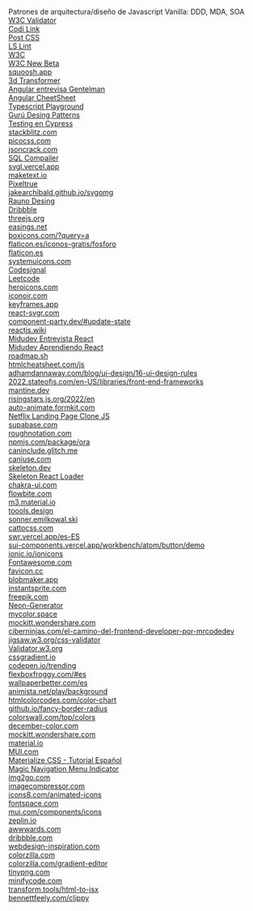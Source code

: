 Patrones de arquitectura/diseño de Javascript Vanilla: DDD, MDA, SOA
<br>
<a href="https://validator.w3.org/">W3C Validator</a>
<br>
<a href="https://codi.link/%7C%7C">Codi Link</a>
<br>
<a href="https://github.com/postcss/postcss#usage">Post CSS</a>
<br>
<a href="https://ls-lint.org/">LS Lint</a>
<br>
<a href="https://www.w3.org/">W3C</a>
<br>
<a href="https://beta.w3.org/">W3C New Beta</a>
<br>
<a href="https://squoosh.app/">squoosh.app</a>
<br>
<a href="https://www.3dtransformer.com/">3d Transformer</a>
<br>
<a href="https://www.youtube.com/watch?v=5vOj1yDzJwY&list=PL42UNLc8e48TK24-hBKfDMbZjQB8xFrOA&index=40&t=2271s">Angular entrevisa Gentelman</a>
<br>
<a href="https://www.interviewbit.com/angular-cheat-sheet/#angular-lifecycle-hooks">Angular CheetSheet</a>
<br>
<a href="https://www.typescriptlang.org/play?#code/GYVwdgxgLglg9mABAcwE4FN1QBQAd2oDOCAXIgN6JgCGAtumYVKjGMgNyLXINUi0AjAogC+ASgoAoRIgD0smYqXLlAPXUbNW7TtXTEGKCFRIARAAl0AGytxEpxAGpE+IggB0Neu0kigA">Typescript Playground</a>
<br>
<a href="https://refactoring.guru/es/design-patterns">Gurú Desing Patterns</a>
<br>
<a href="https://www.youtube.com/watch?v=HDFNjDKKO6A">Testing en Cypress</a>
<br>
<a href="https://stackblitz.com/">stackblitz.com</a>
<br>
<a href="https://picocss.com/">picocss.com</a>
<br>
<a href="https://jsoncrack.com/">jsoncrack.com</a>
<br>
<a href="https://sqlbolt.com/lesson/select_queries_introduction">SQL Compailer</a>
<br>
<a href="https://svgl.vercel.app/">svgl.vercel.app</a>
<br>
<a href="https://maketext.io/">maketext.io</a>
<br>
<a href="https://www.pixeltrue.com">Pixeltrue</a>
<br>
<a href="https://jakearchibald.github.io/svgomg/">jakearchibald.github.io/svgomg</a>
<br>
<a href="https://rauno.me/craft">Rauno Desing</a>
<br>
<a href="https://dribbble.com/">Dribbble</a>
<br>
<a href="https://threejs.org/">threejs.org</a>
<br>
<a href="https://easings.net/">easings.net</a>
<br>
<a href="https://boxicons.com/?query=a">boxicons.com/?query=a</a>
<br>
<a href="https://www.flaticon.es/iconos-gratis/fosforo">flaticon.es/iconos-gratis/fosforo</a>
<br>
<a href="https://www.flaticon.es/">flaticon.es</a>
<br>
<a href="https://www.systemuicons.com/">systemuicons.com</a>
<br>
<a href="https://codesignal.com/">Codesignal</a>
<br>
<a href="https://leetcode.com/problemset/all/">Leetcode</a>
<br>
<a href="https://heroicons.com/">heroicons.com</a>
<br>
<a href="https://iconoir.com/">iconoir.com</a>
<br>
<a href="https://keyframes.app/">keyframes.app</a>
<br>
<a href="https://react-svgr.com/">react-svgr.com</a>
<br>
<a href="https://component-party.dev/#update-state">component-party.dev/#update-state</a>
<br>
<a href="https://www.reactjs.wiki/">reactjs.wiki</a>
<br>
<a href="https://github.com/midudev/preguntas-entrevista-react">Midudev Entrevista React</a>
<br>
<a href="https://github.com/midudev/aprendiendo-react">Midudev Aprendiendo React</a>
<br>
<a href="https://roadmap.sh/">roadmap.sh</a>
<br>
<a href="https://htmlcheatsheet.com/js/">htmlcheatsheet.com/js</a>
<br>
<a href="https://www.adhamdannaway.com/blog/ui-design/16-ui-design-rules">adhamdannaway.com/blog/ui-design/16-ui-design-rules</a>
<br>
<a href="https://2022.stateofjs.com/en-US/libraries/front-end-frameworks/">2022.stateofjs.com/en-US/libraries/front-end-frameworks</a>
<br>
<a href="https://mantine.dev/">mantine.dev</a>
<br>
<a href="https://risingstars.js.org/2022/en">risingstars.js.org/2022/en</a>
<br>
<a href="https://auto-animate.formkit.com/">auto-animate.formkit.com</a>
<br>
<a href="https://www.youtube.com/watch?v=P7t13SGytRk&t=22s">Netflix Landing Page Clone JS</a>
<br>
<a href="https://supabase.com/">supabase.com</a>
<br>
<a href="https://roughnotation.com/">roughnotation.com</a>
<br>
<a href="https://www.npmjs.com/package/ora">npmjs.com/package/ora</a>
<br>
<a href="https://caninclude.glitch.me/">caninclude.glitch.me</a>
<br>
<a href="https://caniuse.com/">caniuse.com</a>
<br>
<a href="https://www.skeleton.dev/">skeleton.dev</a>
<br>
<a href="https://skeletonreact.com/">Skeleton React Loader</a>
<br>
<a href="https://chakra-ui.com/">chakra-ui.com</a>
<br>
<a href="https://flowbite.com/">flowbite.com</a>
<br>
<a href="https://m3.material.io/">m3.material.io</a>
<br>
<a href="https://www.toools.design/">toools.design</a>
<br>
<a href="https://sonner.emilkowal.ski/">sonner.emilkowal.ski</a>
<br>
<a href="https://www.cattocss.com/">cattocss.com</a>
<br>
<a href="https://swr.vercel.app/es-ES">swr.vercel.app/es-ES</a>
<br>
<a href="https://sui-components.vercel.app/workbench/atom/button/demo">sui-components.vercel.app/workbench/atom/button/demo</a>
<br>
<a href="https://ionic.io/ionicons">ionic.io/ionicons</a>
<br>
<a href="https://fontawesome.com/v5.15/icons?d=gallery&p=2">Fontawesome.com</a>
<br>
<a href="https://www.favicon.cc/">favicon.cc</a>
<br>
<a href="https://www.blobmaker.app/">blobmaker.app</a>
<br>
<a href="https://instantsprite.com/">instantsprite.com</a>
<br>
<a href="https://www.freepik.com/">freepik.com</a>
<br>
<a href="https://yaroslavweb.github.io/Neon-Generator/">Neon-Generator</a>
<br>
<a href="https://mycolor.space/">mycolor.space</a>
<br>
<a href="https://mockitt.wondershare.com/blog.html?utm_source=youtube&utm_medium=influencer&utm_campaign=md-pq&utm_term=soydalto-blog&utm_content=video_md_md_en_20108400_2021-09-03">mockitt.wondershare.com</a>
<br>
<a href="https://ciberninjas.com/el-camino-del-frontend-developer-por-mrcodedev/">ciberninjas.com/el-camino-del-frontend-developer-por-mrcodedev</a>
<br>
<a href="https://jigsaw.w3.org/css-validator/#validate_by_input+with_options">jigsaw.w3.org/css-validator</a>
<br>
<a href="https://validator.w3.org/#validate_by_input">Validator.w3.org</a>
<br>
<a href="https://cssgradient.io/">cssgradient.io</a>
<br>
<a href="https://codepen.io/trending">codepen.io/trending</a>
<br>
<a href="https://flexboxfroggy.com/#es">flexboxfroggy.com/#es</a>
<br>
<a href="https://www.wallpaperbetter.com/es">wallpaperbetter.com/es</a>
<br>
<a href="https://animista.net/play/background">animista.net/play/background</a>
<br>
<a href="https://htmlcolorcodes.com/color-chart/">htmlcolorcodes.com/color-chart</a>
<br>
<a href="https://9elements.github.io/fancy-border-radius/#76.100.0.24--.">github.io/fancy-border-radius</a>
<br>
<a href="https://colorswall.com/top/colors">colorswall.com/top/colors</a>
<br>
<a href="https://www.december.com/html/spec/color3.html">december-color.com</a>
<br>
<a href="https://mockitt.wondershare.com/">mockitt.wondershare.com</a>
<br>
<a href="https://material.io/design/color/the-color-system.html#color-theme-creation">material.io</a>
<br>
<a href="https://mui.com/">MUI.com</a>
<br>
<a href="https://www.youtube.com/playlist?list=PLPl81lqbj-4J2Lbx1_qp7Yzo7wvjYiQ4E">Materialize CSS - Tutorial Español</a>
<br>
<a href="https://www.youtube.com/watch?v=ArTVfdHOB-M">Magic Navigation Menu Indicator</a>
<br>
<a href="https://www.img2go.com/">img2go.com</a>
<br>
<a href="https://imagecompressor.com/">imagecompressor.com</a>
<br>
<a href="https://icons8.com/animated-icons">icons8.com/animated-icons</a>
<br>
<a href="https://www.fontspace.com/">fontspace.com</a>
<br>
<a href="https://mui.com/components/icons/">mui.com/components/icons</a>
<br>
<a href="https://zeplin.io/">zeplin.io</a>
<br>
<a href="https://www.awwwards.com/">awwwards.com</a>
<br>
<a href="https://dribbble.com/">dribbble.com</a>
<br>
<a href="https://www.webdesign-inspiration.com/">webdesign-inspiration.com</a>
<br>
<a href="https://www.colorzilla.com/">colorzilla.com</a>
<br>
<a href="https://www.colorzilla.com/gradient-editor/">colorzilla.com/gradient-editor</a>
<br>
<a href="https://tinypng.com/">tinypng.com</a>
<br>
<a href="https://minifycode.com/">minifycode.com</a>
<br>
<a href="https://transform.tools/html-to-jsx">transform.tools/html-to-jsx</a>
<br>
<a href="https://bennettfeely.com/clippy/">bennettfeely.com/clippy</a>
<br>
